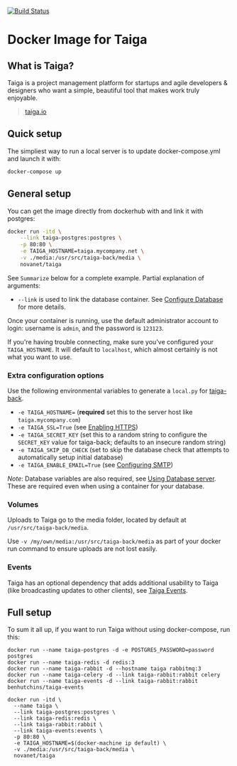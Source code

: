 [![Build Status](https://travis-ci.org/ajira86/docker-taiga.svg?branch=travis)](https://travis-ci.org/ajira86/docker-taiga)

Docker Image for Taiga
======================

What is Taiga?
--------------

Taiga is a project management platform for startups and agile developers & designers who want a simple, beautiful tool that makes work truly enjoyable.

> [taiga.io](https://taiga.io)

Quick setup
-----------

The simpliest way to run a local server is to update docker-compose.yml and launch it with:

```bash
docker-compose up
```

General setup
-------------

You can get the image directly from dockerhub with and link it with postgres:

```bash
docker run -itd \
    --link taiga-postgres:postgres \
    -p 80:80 \
    -e TAIGA_HOSTNAME=taiga.mycompany.net \
    -v ./media:/usr/src/taiga-back/media \
    novanet/taiga
```

See `Summarize` below for a complete example. Partial explanation of arguments:

  - `--link` is used to link the database container. See [Configure Database](doc/db.md) for more details.

Once your container is running, use the default administrator account to login: username is `admin`, and the password is `123123`.

If you're having trouble connecting, make sure you've configured your `TAIGA_HOSTNAME`. It will default to `localhost`, which almost certainly is not what you want to use.

### Extra configuration options

Use the following environmental variables to generate a `local.py` for [taiga-back](https://github.com/taigaio/taiga-back).

  - `-e TAIGA_HOSTNAME=` (**required** set this to the server host like `taiga.mycompany.com`)
  - `-e TAIGA_SSL=True` (see [Enabling HTTPS](doc/https.md))
  - `-e TAIGA_SECRET_KEY` (set this to a random string to configure the `SECRET_KEY` value for taiga-back; defaults to an insecure random string)
  - `-e TAIGA_SKIP_DB_CHECK` (set to skip the database check that attempts to automatically setup initial database)
  - `-e TAIGA_ENABLE_EMAIL=True` (see [Configuring SMTP](doc/mail.md))

*Note*: Database variables are also required, see [Using Database server](doc/db.md). These are required even when using a container for your database.

### Volumes

Uploads to Taiga go to the media folder, located by default at `/usr/src/taiga-back/media`.

Use `-v /my/own/media:/usr/src/taiga-back/media` as part of your docker run command to ensure uploads are not lost easily.

### Events

Taiga has an optional dependency that adds additional usability to Taiga (like broadcasting updates to other clients), see [Taiga Events](doc/events.md).

Full setup
----------

To sum it all up, if you want to run Taiga without using docker-compose, run this:

    docker run --name taiga-postgres -d -e POSTGRES_PASSWORD=password postgres
    docker run --name taiga-redis -d redis:3
    docker run --name taiga-rabbit -d --hostname taiga rabbitmq:3
    docker run --name taiga-celery -d --link taiga-rabbit:rabbit celery
    docker run --name taiga-events -d --link taiga-rabbit:rabbit benhutchins/taiga-events

    docker run -itd \
      --name taiga \
      --link taiga-postgres:postgres \
      --link taiga-redis:redis \
      --link taiga-rabbit:rabbit \
      --link taiga-events:events \
      -p 80:80 \
      -e TAIGA_HOSTNAME=$(docker-machine ip default) \
      -v ./media:/usr/src/taiga-back/media \
      novanet/taiga